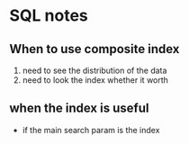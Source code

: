 # SQL notes
## When to use composite index
1. need to see the distribution of the data
2. need to look the index whether it worth

## when the index is useful
- if the main search param is the index
  
